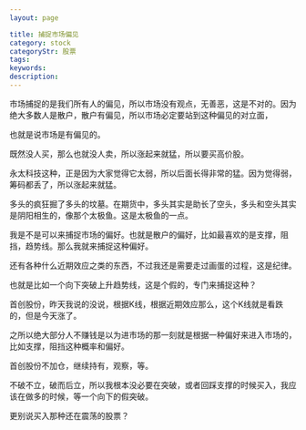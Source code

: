 ```yaml
---
layout: page

title: 捕捉市场偏见
category: stock
categoryStr: 股票
tags: 
keywords: 
description: 
---
```



市场捕捉的是我们所有人的偏见，所以市场没有观点，无善恶，这是不对的。因为绝大多数人是散户，散户有偏见，所以市场必定要站到这种偏见的对立面，

也就是说市场是有偏见的。

既然没人买，那么也就没人卖，所以涨起来就猛，所以要买高价股。

永太科技这种，正是因为大家觉得它太弱，所以后面长得非常的猛。因为觉得弱，筹码都丢了，所以涨起来就猛。

多头的疯狂掘了多头的坟墓。在期货中，多头其实是助长了空头，多头和空头其实是阴阳相生的，像那个太极鱼。这是太极鱼的一点。


我是不是可以来捕捉市场的偏好。也就是散户的偏好，比如最喜欢的是支撑，阻挡，趋势线。那么我就来捕捉这种偏好。

还有各种什么近期效应之类的东西，不过我还是需要走过画蛋的过程，这是纪律。

也就是比如一个向下突破上升趋势线，这是个假的，专门来捕捉这种？

首创股份，昨天我说的没说，根据K线，根据近期效应那么，这个K线就是看跌的，但是今天涨了。

之所以绝大部分人不赚钱是以为进市场的那一刻就是根据一种偏好来进入市场的，比如支撑，阻挡这种概率和偏好。

首创股份不加仓，继续持有，观察，等。

不破不立，破而后立，所以我根本没必要在突破，或者回踩支撑的时候买入，我应该在做多的时候，等一个向下的假突破。

更别说买入那种还在震荡的股票？

